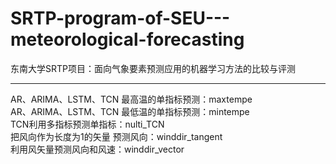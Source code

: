# SRTP-program-of-SEU---meteorological-forecasting  
东南大学SRTP项目：面向气象要素预测应用的机器学习方法的比较与评测  


---
AR、ARIMA、LSTM、TCN 最高温的单指标预测：maxtempe  
AR、ARIMA、LSTM、TCN 最低温的单指标预测：mintempe  
TCN利用多指标预测单指标：nulti_TCN  
把风向作为长度为1的矢量 预测风向：winddir_tangent  
利用风矢量预测风向和风速：winddir_vector  
